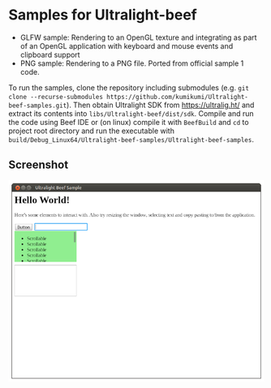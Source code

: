 # Samples for Ultralight-beef

* GLFW sample: Rendering to an OpenGL texture and integrating as part of an OpenGL application with keyboard and mouse events and clipboard support
* PNG sample: Rendering to a PNG file. Ported from official sample 1 code.

To run the samples, clone the repository including submodules (e.g. `git clone --recurse-submodules https://github.com/kumikumi/Ultralight-beef-samples.git`). Then obtain Ultralight SDK from https://ultralig.ht/ and extract its contents into `libs/Ultralight-beef/dist/sdk`. Compile and run the code using Beef IDE or (on linux) compile it with `BeefBuild` and `cd` to project root directory and run the executable with `build/Debug_Linux64/Ultralight-beef-samples/Ultralight-beef-samples`.

## Screenshot
<img src="sample-screenshot.png"/>
